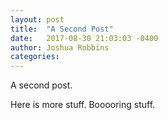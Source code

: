 ```yaml
---
layout: post
title:  "A Second Post"
date:   2017-08-30 21:03:03 -0400
author: Joshua Robbins
categories:
---
```


A second post.

<!--readmore-->

Here is more stuff. Booooring stuff.